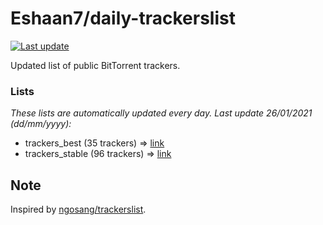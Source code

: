 
# Eshaan7/daily-trackerslist 

[![Last update](https://img.shields.io/badge/Last%20update-26/01/2021-blue.svg)](#)

Updated list of public BitTorrent trackers.

### Lists
*These lists are automatically updated every day. Last update 26/01/2021 (_dd/mm/yyyy_):*

* trackers_best (35 trackers) => [link](https://raw.githubusercontent.com/eshaan7/daily-trackerslist/master/trackers_best.txt)
* trackers_stable (96 trackers) => [link](https://raw.githubusercontent.com/eshaan7/daily-trackerslist/master/trackers_stable.txt)

## Note

Inspired by [ngosang/trackerslist](https://github.com/ngosang/trackerslist).
